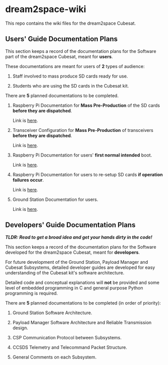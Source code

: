 # dream2space-wiki

This repo contains the wiki files for the dream2space Cubesat.

## Users' Guide Documentation Plans

This section keeps a record of the documentation plans for the Software part of the dream2space Cubesat, meant for **users**.

These documentations are meant for users of **2** types of audience:

1. Staff involved to mass produce SD cards ready for use.

2. Students who are using the SD cards in the Cubesat kit.

There are **5** planned documentations to be completed.

1. Raspberry Pi Documentation for **Mass Pre-Production** of the SD cards **before they are dispatched**.

    Link is [here](v0.2-doc/users/01-sd-mass-production.md).

2. Transceiver Configuration for **Mass Pre-Production** of transceivers **before they are dispatched**.

    Link is [here](v0.2-doc/users/02-transceiver-mass-production.md).

3. Raspberry Pi Documentation for users' **first normal intended** boot.

    Link is [here](v0.2-doc/users/03-payload_first_boot.md).

4. Raspberry Pi Documentation for users to re-setup SD cards **if operation failures occur**.

    Link is [here](v0.2-doc/users/04-payload_setup.md).

5. Ground Station Documentation for users.

    Link is [here](v0.2-doc/users/05-ground_station.md).

## Developers' Guide Documentation Plans

***TLDR: Read to get a broad idea and get your hands dirty in the code!***

This section keeps a record of the documentation plans for the Software developed for the dream2space Cubesat, meant for **developers**.

For future development of the Ground Station, Payload Manager and Cubesat Subsystems, detailed developer guides are developed for easy understanding of the Cubesat kit's software architecture.

Detailed code and conceptual explanations will **not** be provided and some level of embedded programming in C and general purpose Python programming is required.

There are **5** planned documentations to be completed (in order of priority):

1. Ground Station Software Architecture.

2. Payload Manager Software Architecture and Reliable Transmission design.

3. CSP Communication Protocol between Subsystems.

4. CCSDS Telemetry and Telecommand Packet Structure.

5. General Comments on each Subsystem.
